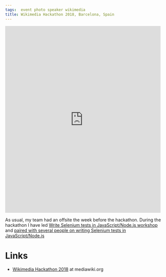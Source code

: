 ```yaml
---
tags:  event photo speaker wikimedia
title: Wikimedia Hackathon 2018, Barcelona, Spain
---
```

<iframe src="https://www.facebook.com/plugins/post.php?href=https%3A%2F%2Fwww.facebook.com%2Fmedia%2Fset%2F%3Fset%3Da.10156396886017290%26type%3D1%26l%3D5cdd7a6eb5&width=500&show_text=true&height=601&appId" width="500" height="601" style="border:none;overflow:hidden" scrolling="no" frameborder="0" allowTransparency="true" allow="encrypted-media"></iframe>

As usual, my team had an offsite the week before the hackathon. During the hackathon I have led [Write Selenium tests in JavaScript/Node.js workshop](https://phabricator.wikimedia.org/T190046) and [paired with several people on writing Selenium tests in JavaScript/Node.js](https://phabricator.wikimedia.org/T190687)

# Links

- [Wikimedia Hackathon 2018](https://www.mediawiki.org/wiki/Wikimedia_Hackathon_2018) at mediawiki.org

